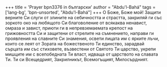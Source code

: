 +++
title = 'Prayer bpn3376 in български'
author = "Abdu'l-Bahá"
tags = ['lang-bg', 'bpn-unsorted', "Abdu'l-Bahá"]
+++
О Боже, Боже мой! Защити верните Си слуги от злините на себичността и страстта, закриляй ги със зоркото око на любящото Си благоволение от всякаква ненавист, омраза и завист, приюти ги в непревземаемата крепост на грижовността Си и защитени от стрелите на съмнението, направи ги проявления на славните Си знамения, освети лицата им с ярките лъчи, които се леят от Зората на божественото Ти единство, зарадвай сърцата им със стиховете, възвестени от Святото Ти царство, укрепи мишците им с всепобедната Ти власт, идваща от царството на славата Ти.
Ти си Всещедрият, Закрилникът, Всемогъщият, Милосърдният.
